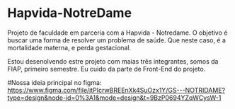 # Hapvida-NotreDame
Projeto de faculdade em parceria com a Hapvida - Notredame. O objetivo é buscar uma forma de resolver um problema de saúde. Que neste caso, é a mortalidade materna, e perda gestacional.

Estou desenolvendo estre projeto com maias três integrantes, somos da FIAP, primeiro semestre. Eu cuido da parte de Front-End do projeto.

#Nossa ideia principal no figma:
https://www.figma.com/file/jtPIcrwBREEnXk4SuOzx1Y/GS---NOTRIDAME?type=design&node-id=0%3A1&mode=design&t=9BzP0694YZqWCysW-1
